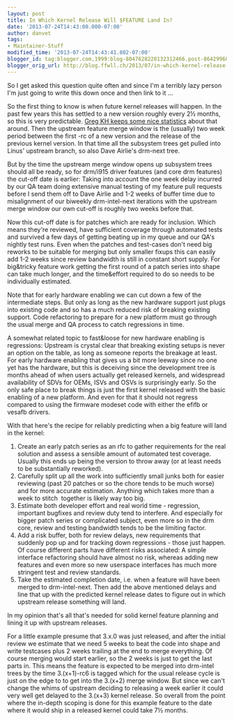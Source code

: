 ```yaml
---
layout: post
title: In Which Kernel Release Will $FEATURE Land In?
date: '2013-07-24T14:43:00.000-07:00'
author: danvet
tags:
- Maintainer-Stuff
modified_time: '2013-07-24T14:43:41.802-07:00'
blogger_id: tag:blogger.com,1999:blog-8047628228132312466.post-8642996882842482489
blogger_orig_url: http://blog.ffwll.ch/2013/07/in-which-kernel-release-will-feature.html
---
```


So I get asked this question quite often and since I'm a terribly lazy person
I'm just going to write this down once and then link to it ...

<a name='more'></a>

So the first thing to know is when future kernel releases will happen. In the
past few years this has settled to a new version roughly every 2½ months, so
this is very predictable. <a
href="http://www.kroah.com/log/blog/2013/07/01/3-dot-10-kernel-development-rate/">Greg
KH keeps some nice statistics</a> about that around. Then the upstream feature
merge window is the (usually) two week period between the first -rc of a new
version and the release of the previous kernel version. In that time all the
subsystem trees get pulled into Linus' upstream branch, so also Dave Airlie's
drm-next tree.

But by the time the upstream merge window opens up subsystem trees should all be
ready, so for drm/i915 driver features (and core drm features) the cut-off date
is earlier: Taking into account the one week delay incurred by our QA team doing
extensive manual testing of my feature pull requests before I send them off to
Dave Airlie and 1-2 weeks of buffer time due to misalignment of our biweekly
drm-intel-next iterations with the upstream merge window our own cut-off is
roughly two weeks before that.

Now this cut-off date is for patches which are ready for inclusion. Which means
they're reviewed, have sufficient coverage through automated tests and survived
a few days of getting beating up in my queue and our QA's nightly test runs.
Even when the patches and test-cases don't need big reworks to be suitable for
merging but only smaller fixups this can easily add 1-2 weeks since review
bandwidth is still in constant short supply. For big&amp;tricky feature work
getting the first round of a patch series into shape can take much longer, and
the time&amp;effort required to do so needs to be individually estimated.

Note that for early hardware enabling we can cut down a few of the intermediate
steps. But only as long as the new hardware support just plugs into existing
code and so has a much reduced risk of breaking existing support. Code
refactoring to prepare for a new platform must go through the usual merge and QA
process to catch regressions in time.

A somewhat related topic to fast&amp;loose for new hardware enabling is
regressions: Upstream is crystal clear that breaking existing setups is never an
option on the table, as long as someone reports the breakage at least. For early
hardware enabling that gives us a bit more leeway since no one yet has the
hardware, but this is deceiving since the development tree is months ahead of
when users actually get released kernels, and widespread availability of SDVs
for OEMs, ISVs and OSVs is surprisingly early. So the only safe place to break
things is just the first kernel released with the basic enabling of a new
platform. And even for that it should not regress compared to using the firmware
modeset code with either the efifb or vesafb drivers.

With that here's the recipe for reliably predicting when a big feature will land
in the kernel:

1. Create an early patch series as an rfc to gather requirements for the
real solution and assess a sensible amount of automated test coverage. Usually
this ends up being the version to throw away (or at least needs to be
substantially reworked).
2. Carefully split up all the work into sufficiently small junks both for easier
reviewing (past 20 patches or so the chore tends to be much worse) and for more
accurate estimation. Anything which takes more than a week to stitch&nbsp;
together is likely way too big.
3. Estimate both developer effort and real world time - regression, important
bugfixes and review duty tend to interfere. And especially for bigger patch
series or complicated subject, even more so in the drm core, review and testing
bandwidth tends to be the limiting factor.
4. Add a risk buffer, both for review delays, new requirements that suddenly pop
up and for tracking down regressions - those just happen. Of course different
parts have different risks associated: A simple interface refactoring should
have almost no risk, whereas adding new features and even more so new userspace
interfaces has much more stringent test and review standards.
5. Take the estimated completion date, i.e. when a feature will have been merged
to drm-intel-next. Then add the above mentioned delays and line that up with the
predicted kernel release dates to figure out in which upstream release something
will land.

In my opinion that's all that's needed for solid kernel feature planning and
lining it up with upstream releases.

For a little example presume that 3.x.0 was just released, and after the initial
review we estimate that we need 5 weeks to beat the code into shape and write
testcases plus 2 weeks trailing at the end to merge everything. Of course
merging would start earlier, so the 2 weeks is just to get the last parts in.
This means the feature is expected to be merged into drm-intel trees by the time
3.(x+1)-rc6 is tagged which for the usual release cycle is just on the edge to
to get into the 3.(x+2) merge window. But since we can't change the whims of
upstream deciding to releasing a week earlier it could very well get delayed to
the 3.(x+3) kernel release. So overall from the point where the in-depth scoping
is done for this example feature to the date where it would ship in a released
kernel could take 7½ months.
